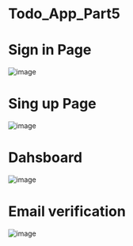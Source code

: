 # Todo_App_Part5
# Sign in Page
![image](https://github.com/user-attachments/assets/124cc98a-b673-4620-b1ee-7fd2af1cb1a5)
# Sing up Page
![image](https://github.com/user-attachments/assets/84911696-efdf-492d-92b7-d626190e2222)
# Dahsboard
![image](https://github.com/user-attachments/assets/75b375ae-a116-4808-b679-58cdf6044e7e)
# Email verification
![image](https://github.com/user-attachments/assets/093aa501-84a0-4c60-8d40-a283dc41a909)

